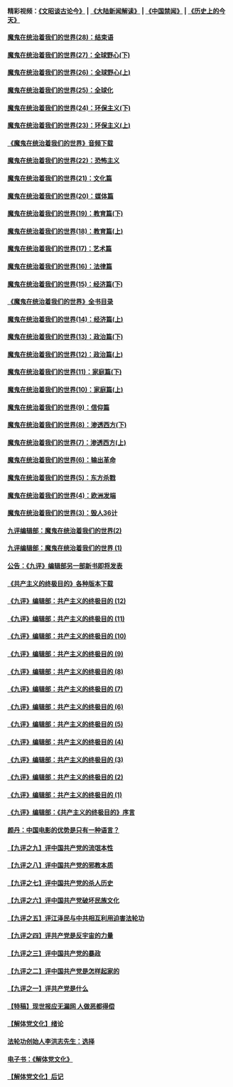 #### 精彩视频：[《文昭谈古论今》](https://github.com/gfw-breaker/wenzhao/blob/master/README.md?t=01281830) | [《大陆新闻解读》](https://github.com/gfw-breaker/ntdtv-comedy/blob/master/README.md?t=01281830) | [《中国禁闻》](https://github.com/gfw-breaker/ntdtv-news/blob/master/README.md?t=01281830) | [《历史上的今天》](https://github.com/gfw-breaker/today-in-history/blob/master/README.md?t=01281830) 

#### [魔鬼在统治着我们的世界(28)：结束语](../pages/nsc422/n10936246.md?t=01281830) 

#### [魔鬼在统治着我们的世界(27)：全球野心(下)](../pages/nsc422/n10928319.md?t=01281830) 

#### [魔鬼在统治着我们的世界(26)：全球野心(上)](../pages/nsc422/n10900318.md?t=01281830) 

#### [魔鬼在统治着我们的世界(25)：全球化](../pages/nsc422/n10788205.md?t=01281830) 

#### [魔鬼在统治着我们的世界(24)：环保主义(下)](../pages/nsc422/n10695307.md?t=01281830) 

#### [魔鬼在统治着我们的世界(23)：环保主义(上)](../pages/nsc422/n10688613.md?t=01281830) 

#### [《魔鬼在统治着我们的世界》音频下载](../pages/nsc422/n10635553.md?t=01281830) 

#### [魔鬼在统治着我们的世界(22)：恐怖主义](../pages/nsc422/n10614727.md?t=01281830) 

#### [魔鬼在统治着我们的世界(21)：文化篇](../pages/nsc422/n10597706.md?t=01281830) 

#### [魔鬼在统治着我们的世界(20)：媒体篇](../pages/nsc422/n10586579.md?t=01281830) 

#### [魔鬼在统治着我们的世界(19)：教育篇(下)](../pages/nsc422/n10564808.md?t=01281830) 

#### [魔鬼在统治着我们的世界(18)：教育篇(上)](../pages/nsc422/n10526970.md?t=01281830) 

#### [魔鬼在统治着我们的世界(17)：艺术篇](../pages/nsc422/n10499093.md?t=01281830) 

#### [魔鬼在统治着我们的世界(16)：法律篇](../pages/nsc422/n10485969.md?t=01281830) 

#### [魔鬼在统治着我们的世界(15)：经济篇(下)](../pages/nsc422/n10469975.md?t=01281830) 

#### [《魔鬼在统治着我们的世界》全书目录](../pages/nsc422/n10464261.md?t=01281830) 

#### [魔鬼在统治着我们的世界(14)：经济篇(上)](../pages/nsc422/n10457370.md?t=01281830) 

#### [魔鬼在统治着我们的世界(13)：政治篇(下)](../pages/nsc422/n10448270.md?t=01281830) 

#### [魔鬼在统治着我们的世界(12)：政治篇(上)](../pages/nsc422/n10444576.md?t=01281830) 

#### [魔鬼在统治着我们的世界(11)：家庭篇(下)](../pages/nsc422/n10440961.md?t=01281830) 

#### [魔鬼在统治着我们的世界(10)：家庭篇(上)](../pages/nsc422/n10435448.md?t=01281830) 

#### [魔鬼在统治着我们的世界(9)：信仰篇](../pages/nsc422/n10432159.md?t=01281830) 

#### [魔鬼在统治着我们的世界(8)：渗透西方(下)](../pages/nsc422/n10429603.md?t=01281830) 

#### [魔鬼在统治着我们的世界(7)：渗透西方(上)](../pages/nsc422/n10426013.md?t=01281830) 

#### [魔鬼在统治着我们的世界(6)：输出革命](../pages/nsc422/n10421536.md?t=01281830) 

#### [魔鬼在统治着我们的世界(5)：东方杀戮](../pages/nsc422/n10417707.md?t=01281830) 

#### [魔鬼在统治着我们的世界(4)：欧洲发端](../pages/nsc422/n10414890.md?t=01281830) 

#### [魔鬼在统治着我们的世界(3)：毁人36计](../pages/nsc422/n10411583.md?t=01281830) 

#### [九评编辑部：魔鬼在统治着我们的世界(2)](../pages/nsc422/n10410036.md?t=01281830) 

#### [九评编辑部：魔鬼在统治着我们的世界 (1)](../pages/nsc422/n10406825.md?t=01281830) 

#### [公告：《九评》编辑部另一部新书即将发表](../pages/nsc422/n10405104.md?t=01281830) 

#### [《共产主义的终极目的》各种版本下载](../pages/nsc422/n10022138.md?t=01281830) 

#### [《九评》编辑部：共产主义的终极目的 (12)](../pages/nsc422/n9933272.md?t=01281830) 

#### [《九评》编辑部：共产主义的终极目的 (11)](../pages/nsc422/n9924973.md?t=01281830) 

#### [《九评》编辑部：共产主义的终极目的 (10)](../pages/nsc422/n9920883.md?t=01281830) 

#### [《九评》编辑部：共产主义的终极目的 (9)](../pages/nsc422/n9916363.md?t=01281830) 

#### [《九评》编辑部：共产主义的终极目的 (8)](../pages/nsc422/n9912488.md?t=01281830) 

#### [《九评》编辑部：共产主义的终极目的 (7)](../pages/nsc422/n9901176.md?t=01281830) 

#### [《九评》编辑部：共产主义的终极目的 (6)](../pages/nsc422/n9899359.md?t=01281830) 

#### [《九评》编辑部：共产主义的终极目的 (5)](../pages/nsc422/n9893174.md?t=01281830) 

#### [《九评》编辑部：共产主义的终极目的 (4)](../pages/nsc422/n9891246.md?t=01281830) 

#### [《九评》编辑部：共产主义的终极目的 (3)](../pages/nsc422/n9879879.md?t=01281830) 

#### [《九评》编辑部：共产主义的终极目的 (2)](../pages/nsc422/n9876205.md?t=01281830) 

#### [《九评》编辑部：共产主义的终极目的 (1)](../pages/nsc422/n9865857.md?t=01281830) 

#### [《九评》编辑部：《共产主义的终极目的》序言](../pages/nsc422/n9862666.md?t=01281830) 

#### [颜丹：中国电影的优势是只有一种语言？](../pages/nsc422/n9583062.md?t=01281830) 

#### [【九评之九】评中国共产党的流氓本性](../pages/nsc422/n737542.md?t=01281830) 

#### [【九评之八】评中国共产党的邪教本质](../pages/nsc422/n735942.md?t=01281830) 

#### [【九评之七】评中国共产党的杀人历史](../pages/nsc422/n733806.md?t=01281830) 

#### [【九评之六】评中国共产党破坏民族文化](../pages/nsc422/n731667.md?t=01281830) 

#### [【九评之五】评江泽民与中共相互利用迫害法轮功](../pages/nsc422/n730058.md?t=01281830) 

#### [【九评之四】评共产党是反宇宙的力量](../pages/nsc422/n727814.md?t=01281830) 

#### [【九评之三】评中国共产党的暴政](../pages/nsc422/n725597.md?t=01281830) 

#### [【九评之二】评中国共产党是怎样起家的](../pages/nsc422/n723946.md?t=01281830) 

#### [【九评之一】评共产党是什么](../pages/nsc422/n722529.md?t=01281830) 

#### [【特稿】现世报应无漏网 人做恶都得偿](../pages/nsc422/n4215167.md?t=01281830) 

#### [【解体党文化】绪论](../pages/nsc422/n1449356.md?t=01281830) 

#### [法轮功创始人李洪志先生：选择](../pages/nsc422/n3580738.md?t=01281830) 

#### [电子书：《解体党文化》](../pages/nsc422/n1573484.md?t=01281830) 

#### [【解体党文化】后记](../pages/nsc422/n1531999.md?t=01281830) 

